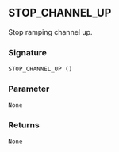 ## STOP\_CHANNEL\_UP

Stop ramping channel up.


### Signature

`STOP_CHANNEL_UP ()`


### Parameter

`None`


### Returns

`None`